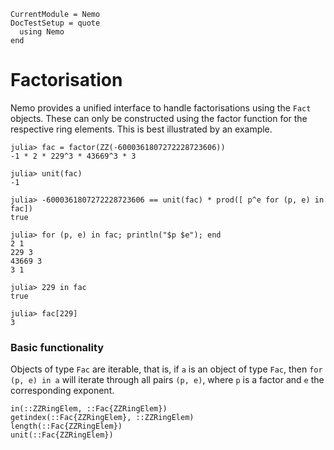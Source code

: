 ```@meta
CurrentModule = Nemo
DocTestSetup = quote
  using Nemo
end
```

# Factorisation

Nemo provides a unified interface to handle factorisations using the
`Fact` objects. These can only be constructed using the factor function for
the respective ring elements. This is best illustrated by an example.

```jldoctest
julia> fac = factor(ZZ(-6000361807272228723606))
-1 * 2 * 229^3 * 43669^3 * 3

julia> unit(fac)
-1

julia> -6000361807272228723606 == unit(fac) * prod([ p^e for (p, e) in fac])
true

julia> for (p, e) in fac; println("$p $e"); end
2 1
229 3
43669 3
3 1

julia> 229 in fac
true

julia> fac[229]
3
```

### Basic functionality

Objects of type `Fac` are iterable, that is, if `a` is an object of type `Fac`,
then `for (p, e) in a` will iterate through all pairs `(p, e)`, where `p` is a
factor and `e` the corresponding exponent.

```@docs
in(::ZZRingElem, ::Fac{ZZRingElem})
getindex(::Fac{ZZRingElem}, ::ZZRingElem)
length(::Fac{ZZRingElem})
unit(::Fac{ZZRingElem})
```
